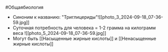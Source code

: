 #Общаябиология 
- Синоним к названию: "Триглицериды"![[photo_3_2024-09-18_07-36-59.jpg]]
- Суточная потребность для человека = 1-2 грамма на килограмм веса
![[photo_5_2024-09-18_07-36-59.jpg]]
- Могут быть [[Насыщенные жирные кислоты]] и [[Ненасыщенные жирные кислоты]] 